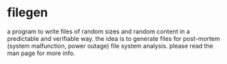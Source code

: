 # filegen
a program to write files of random sizes and random content in
a predictable and verifiable way. the idea is to generate files
for post-mortem (system malfunction, power outage) file system
analysis. please read the man page for more info.
